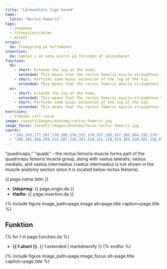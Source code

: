 ```yaml
---
title: "Lårmusklens lige hoved"
name:
  latin: "Rectus Femoris"
tags:
  - imagemap
  - fitnessinstruktør
  - muskel
origin: 
  da: Fremspring på hoftebenet
insertion: 
  da: Samles i en sene øverst på forsiden af skinnebenet
function:
  da:
    - short: Extends the leg at the knee.
      extended: This means that the rectus femoris muscle straightens the leg at the knee joint such that there is an increase in the angle between the lower leg and the upper leg.
    - short: Performs some minor extension of the leg at the hip.
      extended: This means that the rectus femoris muscle straightens the hip joint such that there is an increase in the angle between the upper leg and the torso.
  en:
    - short: Extends the leg at the knee.
      extended: This means that the rectus femoris muscle straightens the leg at the knee joint such that there is an increase in the angle between the lower leg and the upper leg.
    - short: Performs some minor extension of the leg at the hip.
      extended: This means that the rectus femoris muscle straightens the hip joint such that there is an increase in the angle between the upper leg and the torso.
exercises:
  - Stående calf-raise
image: /assets/images/anatomy/rectus-femoris.jpg
image_focus: /assets/images/anatomy/focus-rectus-femoris.jpg
coords:
  - "182,243,177,267,170,289,176,315,178,327,185,327,189,304,192,274"
  - "105,242,108,259,115,287,116,303,110,321,110,329,103,328,101,318,97,306,95,274"
---
```


"quadriceps," "quads" - the rectus femoris muscle forms part of the quadriceps femoris muscle group, along with vastus lateralis, vastus medialis, and vastus intermedius (vastus intermedius is not shown in the muscle anatomy section since it is located below rectus femoris).

_{{ page.name.latin }}_

- **Udspring**: {{ page.origin.da }}
- **Hæfte**: {{ page.insertion.da }}

{% include figure image_path=page.image alt=page.title caption=page.title %}

## Funktion

{% for f in page.function.da %}
- **{{ f.short }}**.
  {{ f.extended | markdownify }}
{% endfor %}

{% include figure image_path=page.image_focus alt=page.title caption=page.title %}
